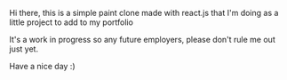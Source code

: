Hi there, this is a simple paint clone made with react.js that I'm doing as a little project to add to my portfolio

It's a work in progress so any future employers, please don't rule me out just yet.

Have a nice day :)